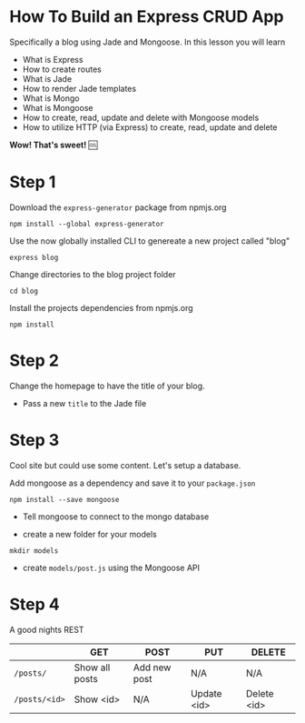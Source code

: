 # How To Build an Express CRUD App

Specifically a blog using Jade and Mongoose. In this lesson you will learn

- What is Express
- How to create routes
- What is Jade
- How to render Jade templates
- What is Mongo
- What is Mongoose
- How to create, read, update and delete with Mongoose models
- How to utilize HTTP (via Express) to create, read, update and delete

**Wow! That's sweet!** :cool:

# Step 1

Download the `express-generator` package from npmjs.org
```shell
npm install --global express-generator
```

Use the now globally installed CLI to genereate a new project called "blog"
```shell
express blog
```

Change directories to the blog project folder
```shell
cd blog
```

Install the projects dependencies from npmjs.org
```shell
npm install
```

# Step 2

Change the homepage to have the title of your blog.

- Pass a new `title` to the Jade file

# Step 3

Cool site but could use some content. Let's setup a database.

Add mongoose as a dependency and save it to your `package.json`
```shell
npm install --save mongoose
```

- Tell mongoose to connect to the mongo database

- create a new folder for your models

```shell
mkdir models
```

- create `models/post.js` using the Mongoose API

# Step 4

A good nights REST

<table class="table table-bordered">
  <thead>
    <tr>
      <th></th>
      <th>GET</th>
      <th>POST</th>
      <th>PUT</th>
      <th>DELETE</th>
    </tr>
  </thead>
  <tbody>
    <tr>
      <td><code>/posts/</code></td>
      <td>Show all posts</td>
      <td>Add new post</td>
      <td>N/A</td>
      <td>N/A</td>
    </tr>
    <tr>
      <td><code>/posts/&lt;id&gt;</code></td>
      <td>Show &lt;id&gt;</td>
      <td>N/A</td>
      <td>Update &lt;id&gt;</td>
      <td>Delete &lt;id&gt;</td>
    </tr>
  </tbody>
</table>
